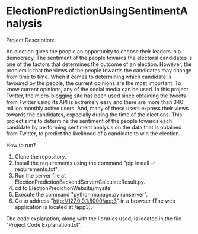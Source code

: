 # ElectionPredictionUsingSentimentAnalysis

Project Description: 

An election gives the people an opportunity to choose their leaders in a democracy. The sentiment of the people towards the electoral candidates is one of the factors that determines the outcome of an election. However, the problem is that the views of the people towards the candidates may change from time to time. When it comes to determining which candidate is favoured by the people, the current opinions are the most important. To know current opinions, any of the social media can be used. In this project, Twitter, the micro-blogging site has been used since obtaining the tweets from Twitter using its API is extremely easy and there are more than 340 million monthly active users. And, many of these users express their views towards the candidates, especially during the time of the elections. This project aims to determine the sentiment of the people towards each candidate by performing sentiment analysis on the data that is obtained from Twitter, to predict the likelihood of a candidate to win the election.


How to run?
1. Clone the repository.
2. Install the requirements using the command "pip install -r requirements.txt".
3. Run the server file at ElectionPredictionBackendServer/CalculateResult.py.
4. cd to ElectionPredictionWebsite/mysite
5. Execute the command "python manage.py runserver".
6. Go to address "http://127.0.0.1:8000/app3" in a browser (The web application is located at /app3).

The code explanation, along with the libraries used, is located in the file "Project Code Explanation.txt".



